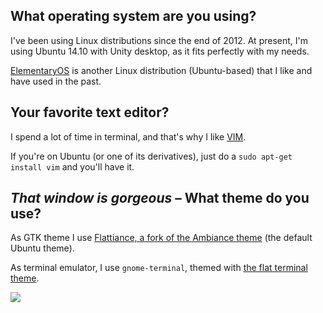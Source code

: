## What operating system are you using?
I've been using Linux distributions since the end of 2012. At present, I'm using Ubuntu
14.10 with Unity desktop, as it fits perfectly with my needs.

[ElementaryOS][1] is another Linux distribution (Ubuntu-based) that I like and
have used in the past.

## Your favorite text editor?
I spend a lot of time in terminal, and that's why I like [VIM][2].

If you're on Ubuntu (or one of its derivatives), just do a `sudo apt-get install vim`
and you'll have it.

## *That window is gorgeous* – What theme do you use?

As GTK theme I use [Flattiance, a fork of the Ambiance theme](https://github.com/IonicaBizau/Flattiance) (the default Ubuntu theme).

As terminal emulator, I use `gnome-terminal`, themed with [the flat terminal theme](https://github.com/IonicaBizau/terminal-flat-theme).

[![](https://camo.githubusercontent.com/1562b07216b148ed45757ce4286ff543f031120d/687474703a2f2f692e696d6775722e636f6d2f7274374745494c2e706e67)](http://ionicabizau.net/faq)

   [1]: http://elementaryos.org/
   [2]: http://www.vim.org/
